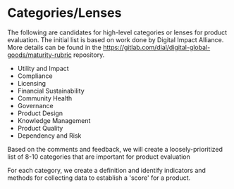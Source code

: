 # Categories/Lenses

The following are candidates for high-level categories or lenses for product evaluation.
The initial list is based on work done by Digital Impact Alliance. More details can be 
found in the https://gitlab.com/dial/digital-global-goods/maturity-rubric repository.

* Utility and Impact
* Compliance
* Licensing
* Financial Sustainability
* Community Health
* Governance
* Product Design
* Knowledge Management
* Product Quality
* Dependency and Risk

Based on the comments and feedback, we will create a loosely-prioritized list of 
8-10 categories that are important for product evaluation

For each category, we create a definition and identify indicators and methods for 
collecting data to establish a 'score' for a product.
